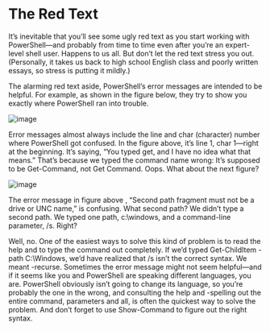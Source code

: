 # The Red Text
It’s inevitable that you’ll see some ugly red text as you start working with PowerShell—and probably from time to time even after you’re an expert-level shell user. Happens to us all. But don’t let the red text stress you out. (Personally, it takes us back to high school English class and poorly written essays, so stress is putting it mildly.)

The alarming red text aside, PowerShell’s error messages are intended to be helpful. For example, as shown in the figure below, they try to show you exactly where PowerShell ran into trouble.

![image](https://user-images.githubusercontent.com/47218880/61723915-89993500-ad32-11e9-99f8-2718f342fcbb.png)

Error messages almost always include the line and char (character) number where PowerShell got confused. In the figure above, it’s line 1, char 1—right at the beginning. It’s saying, “You typed get, and I have no idea what that means.” That’s because we typed the command name wrong: It’s supposed to be Get-Command, not Get Command. Oops. What about the next figure?

![image](https://user-images.githubusercontent.com/47218880/61724057-ccf3a380-ad32-11e9-8784-78add2912391.png)

The error message in figure above , “Second path fragment must not be a drive or UNC name,” is confusing. What second path? We didn’t type a second path. We typed one path, c:\windows, and a command-line parameter, /s. Right?

Well, no. One of the easiest ways to solve this kind of problem is to read the help and to type the command out completely. If we’d typed Get-ChildItem -path C:\Windows, we’d have realized that /s isn’t the correct syntax. We meant -recurse. Sometimes the error message might not seem helpful—and if it seems like you and PowerShell are speaking different languages, you are. PowerShell obviously isn’t going to change its language, so you’re probably the one in the wrong, and consulting the help and -spelling out the entire command, parameters and all, is often the quickest way to solve the problem. And don’t forget to use Show-Command to figure out the right syntax.

